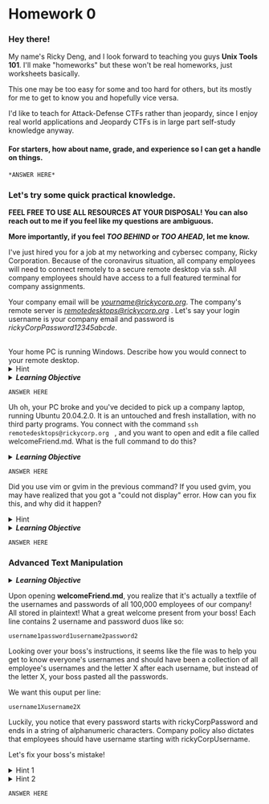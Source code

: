 # Homework 0
### Hey there! 
My name's Ricky Deng, and I look forward to teaching you guys **Unix Tools 101**.
I'll make "homeworks" but these won't be real homeworks, just worksheets basically.

This one may be too easy for some and too hard for others, but its mostly for me to get to know you and hopefully vice versa.

I'd like to teach for Attack-Defense CTFs rather than jeopardy, since I enjoy real world applications and Jeopardy CTFs is in large part self-study knowledge anyway.

#### For starters, how about name, grade, and experience so I can get a handle on things.
```
*ANSWER HERE*
```
### Let's try some quick practical knowledge.
**FEEL FREE TO USE ALL RESOURCES AT YOUR DISPOSAL!**
**You can also reach out to me if you feel like my questions are ambiguous.**

**More importantly, if you feel *TOO BEHIND* or *TOO AHEAD*, let me know.**

I've just hired you for a job at my networking and cybersec company, Ricky Corporation. Because of the coronavirus situation, all company employees will need to connect remotely to a secure remote desktop via ssh. All company employees should have access to a full featured terminal for company assignments.

Your company email will be *yourname@rickycorp.org*. 
The company's remote server is *remotedesktops@rickycorp.org* .
Let's say your login username is your company email and password is *rickyCorpPassword12345abcde*.

<br>
Your home PC is running Windows. Describe how you would connect to your remote desktop. 
<details> 
	<summary>Hint</summary>
	Windows built-in RDP is a textbook, but half credit answer.
	Try a third party terminal for Windows. (Mobaxterm, PuTTy)
</details>

<details> 
	<summary><em><b>Learning Objective</b></em></summary>
	Do we know the basics of ssh remote connection?
</details>

```
ANSWER HERE
```

Uh oh, your PC broke and you've decided to pick up a company laptop, running Ubuntu 20.04.2.0. It is an untouched and fresh installation, with no third party programs. You connect with the command ```ssh remotedesktops@rickycorp.org ``` , and you want to open and edit a file called welcomeFriend.md. What is the full command to do this?
<details> 
	<summary><em><b>Learning Objective</b></em></summary>
	Do we know how to use basic Linux tools?
</details>

```
ANSWER HERE
```

Did you use vim or gvim in the previous command? If you used gvim, you may have realized that you got a "could not display" error. How can you fix this, and why did it happen?
<details> 
	<summary>Hint</summary>
	X11 forwarding for ssh.
</details>
<details> 
	<summary><em><b>Learning Objective</b></em></summary>
	<br>
	Can we solve simple real world issues?
	<br><br>
	This situation happened to me the first time I connected to a remote desktop. I was trying to access the gui of a debug program on a remote desktop, however I had not enabled X11 forwarding.
</details>

```
ANSWER HERE
```

### Advanced Text Manipulation
<details> 
	<summary><em><b>Learning Objective</b></em></summary>
	<br>
	This is the most you should ever reasonably need in terms of text manipulation.  
	<br>
	<br>
	However, we should also know or reference common vim commands when necessary.
	Helpful ones include setnu to show line numbers and :wq to save and quit.
	<br><br>
	(For people who have not used vim before, if you simply exit out without saving, this can break your files, creating duplicate "ghost" files of previous versions that you may want to clean up.)
	<br><br>
	The vim command being tested here is find and replace with wildcards.
	This can be helpful when writing codes or scripts and you need to replace variable names or other mistakes.
	<br><br>
	A similar command would be the popular grep command, typically used with piping and cat. Grep sees much more use in CTFs, simply because it allows you to search file systems with relative ease. It can be great for scripting.
	<br>
	<br>
</details>

Upon opening **welcomeFriend.md**, you realize that it's actually a textfile of the usernames and passwords of all 100,000 employees of our company! All stored in plaintext! What a great welcome present from your boss! Each line contains 2 username and password duos like so:

```
username1password1username2password2
```

Looking over your boss's instructions, it seems like the file was to help you get to know everyone's usernames and should have been a collection of all employee's usernames and the letter X after each username, but instead of the letter X, your boss pasted all the passwords.

We want this ouput per line:

```
username1Xusername2X
```

Luckily, you notice that every password starts with rickyCorpPassword and ends in a string of alphanumeric characters.
Company policy also dictates that employees should have username starting with rickyCorpUsername.

Let's fix your boss's mistake!

<details> 
	<summary>Hint 1</summary>
	Let's try using vim to open the file. (or you can use the grep approach)
	What vim commands could we use to search and replace?
</details>

<details> 
	<summary>Hint 2</summary>
	We want to find and replace all passwords with 'X'. 
	<br>
	The passwords start with a string they all have in common: 'rickyCorpPassword' and end with a random unique string. This means we want to use a wildcard in our search.
</details>

```
ANSWER HERE
```

